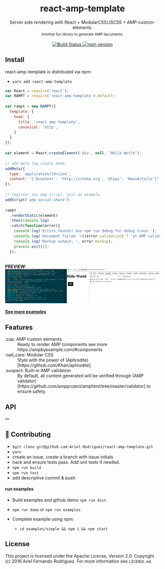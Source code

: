 <div align="center">
  <h1><strong>react-amp-template</strong></h1>
  <div align="center">Server side rendering with React + ModularCSS/JSCSS + AMP-custom-elements.</div>
  <sub>Another fun library to generate AMP documents.</sub>
</div>

<br />

<div align="center">
  <!-- Build Status -->
  <a href="https://travis-ci.org/Ariel-Rodriguez/react-amp-template">
    <img src="https://travis-ci.org/Ariel-Rodriguez/react-amp-template.svg?branch=master" alt="Build Status" />
  </a>
  <!-- npm ver -->
  <a href="https://badge.fury.io/js/react-amp-template"><img src="https://badge.fury.io/js/react-amp-template.svg" alt="npm version" height="18"></a>
</div>


## Install

react-amp-template is distributed via npm:
- `yarn add react-amp-template`


```javascript
var React = require('react');
var RAMPT = require('react-amp-template').default;

var rampt = new RAMPT({
  template: {
    head: {
      title: 'react amp template',
      canonical: 'http',
    }
  }
});

var element = React.createElement('div', null, 'Hello World');

// add meta tag single mode.
addMeta({
  type: 'application/ld+json',
  content: "{'@context': 'http://schema.org', '@type': 'NewsArticle'}"
});

// register any amp-script. just an example.
addScript('amp-social-share');

rampt
  .renderStatic(element)
  .then(console.log)
  .catch(function(error){
    console.log('Errors founds! Use npm run debug for debug trace.');
    console.log('Document failed '+((error.validation) ? 'at AMP validations.' : 'at internal rendering.'));
    console.log('Markup output: ', error.markup);
    process.exit(1);
  });
```
<br />
<div align="left">
<strong>PREVIEW:</strong>
</div>
<img src="https://raw.githubusercontent.com/Ariel-Rodriguez/react-amp-template/master/docs/images/demo-output.png" alt="react-amp-template demo output" align="center" />
<br />

#### [See more examples](https://github.com/Ariel-Rodriguez/react-amp-template/tree/master/examples)

## Features
<dl>
  <dt>:zap: AMP custom elements</dt>
  <dd>Ready to render AMP components see more https://ampbyexample.com/#components</dd>
  <dt>:nail_care: Modular CSS</dt>
  <dd>Style with the power of (Aphrodite)[https://github.com/Khan/aphrodite]</dd>
  <dt>:suspect: Built-in AMP validation</dt>
  <dd>By default, all content generated will be verified through (AMP validator)[https://github.com/ampproject/amphtml/tree/master/validator] to ensure safety.</dd>
</dl>

## API
:zzz:



## :penguin: Contributing

- `$git clone git@github.com:Ariel-Rodriguez/react-amp-template.git`
- `yarn`
- create an issue, create a branch with issue initials
- hack and ensure tests pass. Add unit tests if needed.
- `npm run build`
- `npm run test`
- add descriptive commit & push

#### run examples
- Build examples and github demo `npm run dist`
- `npm run demo` or `npm run examples`

- Complete example using npm:
  - `cd examples/simple && npm i && npm start`


## License

This project is licensed under the Apache License, Version 2.0. Copyright (c) 2016 Ariel Fernando Rodriguez. For more information see `LICENSE.md`.
